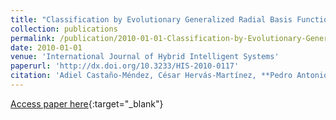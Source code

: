 ```yaml
---
title: "Classification by Evolutionary Generalized Radial Basis Functions"
collection: publications
permalink: /publication/2010-01-01-Classification-by-Evolutionary-Generalized-Radial-Basis-Functions
date: 2010-01-01
venue: 'International Journal of Hybrid Intelligent Systems'
paperurl: 'http://dx.doi.org/10.3233/HIS-2010-0117'
citation: 'Adiel Castaño-Méndez, César Hervás-Martínez, **Pedro Antonio Gutiérrez, **, Francisco Fernandez-Navarro, M. M. García, , &quot;Classification by Evolutionary Generalized Radial Basis Functions.&quot; International Journal of Hybrid Intelligent Systems, Vol. 7(1), 2010, pp.1-10.'
---
```

[Access paper here](http://dx.doi.org/10.3233/HIS-2010-0117){:target="_blank"}
